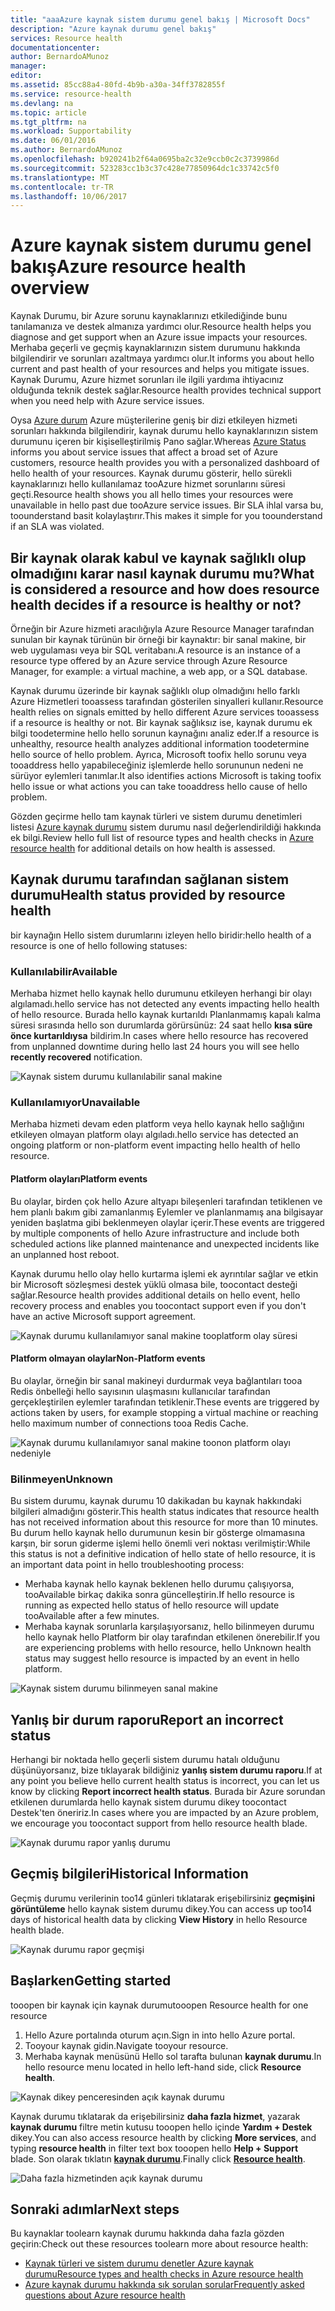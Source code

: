 ```yaml
---
title: "aaaAzure kaynak sistem durumu genel bakış | Microsoft Docs"
description: "Azure kaynak durumu genel bakış"
services: Resource health
documentationcenter: 
author: BernardoAMunoz
manager: 
editor: 
ms.assetid: 85cc88a4-80fd-4b9b-a30a-34ff3782855f
ms.service: resource-health
ms.devlang: na
ms.topic: article
ms.tgt_pltfrm: na
ms.workload: Supportability
ms.date: 06/01/2016
ms.author: BernardoAMunoz
ms.openlocfilehash: b920241b2f64a0695ba2c32e9ccb0c2c3739986d
ms.sourcegitcommit: 523283cc1b3c37c428e77850964dc1c33742c5f0
ms.translationtype: MT
ms.contentlocale: tr-TR
ms.lasthandoff: 10/06/2017
---
```

# <a name="azure-resource-health-overview"></a><span data-ttu-id="ceb42-103">Azure kaynak sistem durumu genel bakış</span><span class="sxs-lookup"><span data-stu-id="ceb42-103">Azure resource health overview</span></span>
 
<span data-ttu-id="ceb42-104">Kaynak Durumu, bir Azure sorunu kaynaklarınızı etkilediğinde bunu tanılamanıza ve destek almanıza yardımcı olur.</span><span class="sxs-lookup"><span data-stu-id="ceb42-104">Resource health helps you diagnose and get support when an Azure issue impacts your resources.</span></span> <span data-ttu-id="ceb42-105">Merhaba geçerli ve geçmiş kaynaklarınızın sistem durumunu hakkında bilgilendirir ve sorunları azaltmaya yardımcı olur.</span><span class="sxs-lookup"><span data-stu-id="ceb42-105">It informs you about hello current and past health of your resources and helps you mitigate issues.</span></span> <span data-ttu-id="ceb42-106">Kaynak Durumu, Azure hizmet sorunları ile ilgili yardıma ihtiyacınız olduğunda teknik destek sağlar.</span><span class="sxs-lookup"><span data-stu-id="ceb42-106">Resource health provides technical support when you need help with Azure service issues.</span></span>

<span data-ttu-id="ceb42-107">Oysa [Azure durum](https://status.azure.com) Azure müşterilerine geniş bir dizi etkileyen hizmeti sorunları hakkında bilgilendirir, kaynak durumu hello kaynaklarınızın sistem durumunu içeren bir kişiselleştirilmiş Pano sağlar.</span><span class="sxs-lookup"><span data-stu-id="ceb42-107">Whereas [Azure Status](https://status.azure.com) informs you about service issues that affect a broad set of Azure customers, resource health provides you with a personalized dashboard of hello health of your resources.</span></span> <span data-ttu-id="ceb42-108">Kaynak durumu gösterir, hello sürekli kaynaklarınızı hello kullanılamaz tooAzure hizmet sorunlarını süresi geçti.</span><span class="sxs-lookup"><span data-stu-id="ceb42-108">Resource health shows you all hello times your resources were unavailable in hello past due tooAzure service issues.</span></span> <span data-ttu-id="ceb42-109">Bir SLA ihlal varsa bu, toounderstand basit kolaylaştırır.</span><span class="sxs-lookup"><span data-stu-id="ceb42-109">This makes it simple for you toounderstand if an SLA was violated.</span></span> 

## <a name="what-is-considered-a-resource-and-how-does-resource-health-decides-if-a-resource-is-healthy-or-not"></a><span data-ttu-id="ceb42-110">Bir kaynak olarak kabul ve kaynak sağlıklı olup olmadığını karar nasıl kaynak durumu mu?</span><span class="sxs-lookup"><span data-stu-id="ceb42-110">What is considered a resource and how does resource health decides if a resource is healthy or not?</span></span>
<span data-ttu-id="ceb42-111">Örneğin bir Azure hizmeti aracılığıyla Azure Resource Manager tarafından sunulan bir kaynak türünün bir örneği bir kaynaktır: bir sanal makine, bir web uygulaması veya bir SQL veritabanı.</span><span class="sxs-lookup"><span data-stu-id="ceb42-111">A resource is an instance of a resource type offered by an Azure service through Azure Resource Manager, for example: a virtual machine, a web app, or a SQL database.</span></span>

<span data-ttu-id="ceb42-112">Kaynak durumu üzerinde bir kaynak sağlıklı olup olmadığını hello farklı Azure Hizmetleri tooassess tarafından gösterilen sinyalleri kullanır.</span><span class="sxs-lookup"><span data-stu-id="ceb42-112">Resource health relies on signals emitted by hello different Azure services tooassess if a resource is healthy or not.</span></span> <span data-ttu-id="ceb42-113">Bir kaynak sağlıksız ise, kaynak durumu ek bilgi toodetermine hello hello sorunun kaynağını analiz eder.</span><span class="sxs-lookup"><span data-stu-id="ceb42-113">If a resource is unhealthy, resource health analyzes additional information toodetermine hello source of hello problem.</span></span> <span data-ttu-id="ceb42-114">Ayrıca, Microsoft toofix hello sorunu veya tooaddress hello yapabileceğiniz işlemlerde hello sorununun nedeni ne sürüyor eylemleri tanımlar.</span><span class="sxs-lookup"><span data-stu-id="ceb42-114">It also identifies actions Microsoft is taking toofix hello issue or what actions you can take tooaddress hello cause of hello problem.</span></span> 

<span data-ttu-id="ceb42-115">Gözden geçirme hello tam kaynak türleri ve sistem durumu denetimleri listesi [Azure kaynak durumu](resource-health-checks-resource-types.md) sistem durumu nasıl değerlendirildiği hakkında ek bilgi.</span><span class="sxs-lookup"><span data-stu-id="ceb42-115">Review hello full list of resource types and health checks in [Azure resource health](resource-health-checks-resource-types.md) for additional details on how health is assessed.</span></span>

## <a name="health-status-provided-by-resource-health"></a><span data-ttu-id="ceb42-116">Kaynak durumu tarafından sağlanan sistem durumu</span><span class="sxs-lookup"><span data-stu-id="ceb42-116">Health status provided by resource health</span></span>
<span data-ttu-id="ceb42-117">bir kaynağın Hello sistem durumlarını izleyen hello biridir:</span><span class="sxs-lookup"><span data-stu-id="ceb42-117">hello health of a resource is one of hello following statuses:</span></span>

### <a name="available"></a><span data-ttu-id="ceb42-118">Kullanılabilir</span><span class="sxs-lookup"><span data-stu-id="ceb42-118">Available</span></span>
<span data-ttu-id="ceb42-119">Merhaba hizmet hello kaynak hello durumunu etkileyen herhangi bir olayı algılamadı.</span><span class="sxs-lookup"><span data-stu-id="ceb42-119">hello service has not detected any events impacting hello health of hello resource.</span></span> <span data-ttu-id="ceb42-120">Burada hello kaynak kurtarıldı Planlanmamış kapalı kalma süresi sırasında hello son durumlarda görürsünüz: 24 saat hello **kısa süre önce kurtarıldıysa** bildirim.</span><span class="sxs-lookup"><span data-stu-id="ceb42-120">In cases where hello resource has recovered from unplanned downtime during hello last 24 hours you will see hello **recently recovered** notification.</span></span>

![Kaynak sistem durumu kullanılabilir sanal makine](./media/resource-health-overview/Available.png)

### <a name="unavailable"></a><span data-ttu-id="ceb42-122">Kullanılamıyor</span><span class="sxs-lookup"><span data-stu-id="ceb42-122">Unavailable</span></span>
<span data-ttu-id="ceb42-123">Merhaba hizmeti devam eden platform veya hello kaynak hello sağlığını etkileyen olmayan platform olayı algıladı.</span><span class="sxs-lookup"><span data-stu-id="ceb42-123">hello service has detected an ongoing platform or non-platform event impacting hello health of hello resource.</span></span>

#### <a name="platform-events"></a><span data-ttu-id="ceb42-124">Platform olayları</span><span class="sxs-lookup"><span data-stu-id="ceb42-124">Platform events</span></span>
<span data-ttu-id="ceb42-125">Bu olaylar, birden çok hello Azure altyapı bileşenleri tarafından tetiklenen ve hem planlı bakım gibi zamanlanmış Eylemler ve planlanmamış ana bilgisayar yeniden başlatma gibi beklenmeyen olaylar içerir.</span><span class="sxs-lookup"><span data-stu-id="ceb42-125">These events are triggered by multiple components of hello Azure infrastructure and include both scheduled actions like planned maintenance and unexpected incidents like an unplanned host reboot.</span></span>

<span data-ttu-id="ceb42-126">Kaynak durumu hello olay hello kurtarma işlemi ek ayrıntılar sağlar ve etkin bir Microsoft sözleşmesi destek yüklü olmasa bile, toocontact desteği sağlar.</span><span class="sxs-lookup"><span data-stu-id="ceb42-126">Resource health provides additional details on hello event, hello recovery process and enables you toocontact support even if you don't have an active Microsoft support agreement.</span></span>

![Kaynak durumu kullanılamıyor sanal makine tooplatform olay süresi](./media/resource-health-overview/Unavailable.png)

#### <a name="non-platform-events"></a><span data-ttu-id="ceb42-128">Platform olmayan olaylar</span><span class="sxs-lookup"><span data-stu-id="ceb42-128">Non-Platform events</span></span>
<span data-ttu-id="ceb42-129">Bu olaylar, örneğin bir sanal makineyi durdurmak veya bağlantıları tooa Redis önbelleği hello sayısının ulaşmasını kullanıcılar tarafından gerçekleştirilen eylemler tarafından tetiklenir.</span><span class="sxs-lookup"><span data-stu-id="ceb42-129">These events are triggered by actions taken by users, for example stopping a virtual machine or reaching hello maximum number of connections tooa Redis Cache.</span></span>

![Kaynak durumu kullanılamıyor sanal makine toonon platform olayı nedeniyle](./media/resource-health-overview/Unavailable_NonPlatform.png)

### <a name="unknown"></a><span data-ttu-id="ceb42-131">Bilinmeyen</span><span class="sxs-lookup"><span data-stu-id="ceb42-131">Unknown</span></span>
<span data-ttu-id="ceb42-132">Bu sistem durumu, kaynak durumu 10 dakikadan bu kaynak hakkındaki bilgileri almadığını gösterir.</span><span class="sxs-lookup"><span data-stu-id="ceb42-132">This health status indicates that resource health has not received information about this resource for more than 10 minutes.</span></span> <span data-ttu-id="ceb42-133">Bu durum hello kaynak hello durumunun kesin bir gösterge olmamasına karşın, bir sorun giderme işlemi hello önemli veri noktası verilmiştir:</span><span class="sxs-lookup"><span data-stu-id="ceb42-133">While this status is not a definitive indication of hello state of hello resource, it is an important data point in hello troubleshooting process:</span></span>
* <span data-ttu-id="ceb42-134">Merhaba kaynak hello kaynak beklenen hello durumu çalışıyorsa, tooAvailable birkaç dakika sonra güncelleştirin.</span><span class="sxs-lookup"><span data-stu-id="ceb42-134">If hello resource is running as expected hello status of hello resource will update tooAvailable after a few minutes.</span></span>
* <span data-ttu-id="ceb42-135">Merhaba kaynak sorunlarla karşılaşıyorsanız, hello bilinmeyen durumu hello kaynak hello Platform bir olay tarafından etkilenen önerebilir.</span><span class="sxs-lookup"><span data-stu-id="ceb42-135">If you are experiencing problems with hello resource, hello Unknown health status may suggest hello resource is impacted by an event in hello platform.</span></span>

![Kaynak sistem durumu bilinmeyen sanal makine](./media/resource-health-overview/Unknown.png)

## <a name="report-an-incorrect-status"></a><span data-ttu-id="ceb42-137">Yanlış bir durum raporu</span><span class="sxs-lookup"><span data-stu-id="ceb42-137">Report an incorrect status</span></span>
<span data-ttu-id="ceb42-138">Herhangi bir noktada hello geçerli sistem durumu hatalı olduğunu düşünüyorsanız, bize tıklayarak bildiğiniz **yanlış sistem durumu raporu**.</span><span class="sxs-lookup"><span data-stu-id="ceb42-138">If at any point you believe hello current health status is incorrect, you can let us know by clicking **Report incorrect health status**.</span></span> <span data-ttu-id="ceb42-139">Burada bir Azure sorundan etkilenen durumlarda hello kaynak sistem durumu dikey toocontact Destek'ten öneririz.</span><span class="sxs-lookup"><span data-stu-id="ceb42-139">In cases where you are impacted by an Azure problem, we encourage you toocontact support from hello resource health blade.</span></span> 

![Kaynak durumu rapor yanlış durumu](./media/resource-health-overview/incorrect-status.png)

## <a name="historical-information"></a><span data-ttu-id="ceb42-141">Geçmiş bilgileri</span><span class="sxs-lookup"><span data-stu-id="ceb42-141">Historical Information</span></span>
<span data-ttu-id="ceb42-142">Geçmiş durumu verilerinin too14 günleri tıklatarak erişebilirsiniz **geçmişini görüntüleme** hello kaynak sistem durumu dikey.</span><span class="sxs-lookup"><span data-stu-id="ceb42-142">You can access up too14 days of historical health data by clicking **View History** in hello Resource health blade.</span></span> 

![Kaynak durumu rapor geçmişi](./media/resource-health-overview/history-blade.png)

## <a name="getting-started"></a><span data-ttu-id="ceb42-144">Başlarken</span><span class="sxs-lookup"><span data-stu-id="ceb42-144">Getting started</span></span>
<span data-ttu-id="ceb42-145">tooopen bir kaynak için kaynak durumu</span><span class="sxs-lookup"><span data-stu-id="ceb42-145">tooopen Resource health for one resource</span></span>
1.  <span data-ttu-id="ceb42-146">Hello Azure portalında oturum açın.</span><span class="sxs-lookup"><span data-stu-id="ceb42-146">Sign in into hello Azure portal.</span></span>
2.  <span data-ttu-id="ceb42-147">Tooyour kaynak gidin.</span><span class="sxs-lookup"><span data-stu-id="ceb42-147">Navigate tooyour resource.</span></span>
3.  <span data-ttu-id="ceb42-148">Merhaba kaynak menüsünü Hello sol tarafta bulunan **kaynak durumu**.</span><span class="sxs-lookup"><span data-stu-id="ceb42-148">In hello resource menu located in hello left-hand side, click **Resource health**.</span></span>

![Kaynak dikey penceresinden açık kaynak durumu](./media/resource-health-overview/from-resource-blade.png)

<span data-ttu-id="ceb42-150">Kaynak durumu tıklatarak da erişebilirsiniz **daha fazla hizmet**, yazarak **kaynak durumu** filtre metin kutusu tooopen hello içinde **Yardım + Destek** dikey.</span><span class="sxs-lookup"><span data-stu-id="ceb42-150">You can also access resource health by clicking **More services**, and typing **resource health** in filter text box tooopen hello **Help + Support** blade.</span></span> <span data-ttu-id="ceb42-151">Son olarak tıklatın [ **kaynak durumu**](https://ms.portal.azure.com/#blade/Microsoft_Azure_Monitoring/AzureMonitoringBrowseBlade/resourceHealth).</span><span class="sxs-lookup"><span data-stu-id="ceb42-151">Finally click [**Resource health**](https://ms.portal.azure.com/#blade/Microsoft_Azure_Monitoring/AzureMonitoringBrowseBlade/resourceHealth).</span></span>

![Daha fazla hizmetinden açık kaynak durumu](./media/resource-health-overview/FromOtherServices.png)

## <a name="next-steps"></a><span data-ttu-id="ceb42-153">Sonraki adımlar</span><span class="sxs-lookup"><span data-stu-id="ceb42-153">Next steps</span></span>

<span data-ttu-id="ceb42-154">Bu kaynaklar toolearn kaynak durumu hakkında daha fazla gözden geçirin:</span><span class="sxs-lookup"><span data-stu-id="ceb42-154">Check out these resources toolearn more about resource health:</span></span>
-  [<span data-ttu-id="ceb42-155">Kaynak türleri ve sistem durumu denetler Azure kaynak durumu</span><span class="sxs-lookup"><span data-stu-id="ceb42-155">Resource types and health checks in Azure resource health</span></span>](resource-health-checks-resource-types.md)
-  [<span data-ttu-id="ceb42-156">Azure kaynak durumu hakkında sık sorulan sorular</span><span class="sxs-lookup"><span data-stu-id="ceb42-156">Frequently asked questions about Azure resource health</span></span>](resource-health-faq.md)




